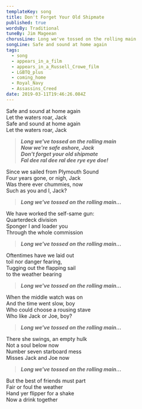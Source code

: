 ```yaml
---
templateKey: song
title: Don't Forget Your Old Shipmate
published: true
wordsBy: Traditional
tuneBy: Jim Mageean
chorusLine: Long we've tossed on the rolling main
songLine: Safe and sound at home again
tags:
  - song
  - appears_in_a_film
  - appears_in_a_Russell_Crowe_film
  - LGBTQ_plus
  - coming_home
  - Royal_Navy
  - Assassins_Creed
date: 2019-03-11T19:46:26.084Z
---
```

Safe and sound at home again\
Let the waters roar, Jack\
Safe and sound at home again\
Let the waters roar, Jack

> ***Long we've tossed on the rolling main***\
> ***Now we're safe ashore, Jack***\
> ***Don't forget your old shipmate***\
> ***Fal dee ral dee ral dee rye eye doe!***

Since we sailed from Plymouth Sound\
Four years gone, or nigh, Jack\
Was there ever chummies, now\
Such as you and I, Jack?

> ***Long we've tossed on the rolling main...***

We have worked the self-same gun:\
Quarterdeck division\
Sponger I and loader you\
Through the whole commission

> ***Long we've tossed on the rolling main...***

Oftentimes have we laid out\
toil nor danger fearing,\
Tugging out the flapping sail\
to the weather bearing

> ***Long we've tossed on the rolling main...***

When the middle watch was on\
And the time went slow, boy\
Who could choose a rousing stave\
Who like Jack or Joe, boy?

> ***Long we've tossed on the rolling main...***

There she swings, an empty hulk\
Not a soul below now\
Number seven starboard mess\
Misses Jack and Joe now

> ***Long we've tossed on the rolling main...***

But the best of friends must part\
Fair or foul the weather\
Hand yer flipper for a shake\
Now a drink together
